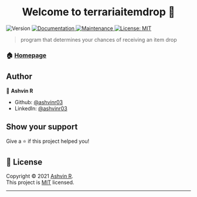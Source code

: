 <h1 align="center">Welcome to terrariaitemdrop 👋</h1>
<p>
  <img alt="Version" src="https://img.shields.io/badge/version-v1.0.0-blue.svg?cacheSeconds=2592000" />
  <a href="https://github.com/ashvinr03/terrariaitemdrop#readme" target="_blank">
    <img alt="Documentation" src="https://img.shields.io/badge/documentation-yes-brightgreen.svg" />
  </a>
  <a href="https://github.com/ashvinr03/terrariaitemdrop/graphs/commit-activity" target="_blank">
    <img alt="Maintenance" src="https://img.shields.io/badge/Maintained%3F-yes-green.svg" />
  </a>
  <a href="https://github.com/ashvinr03/terrariaitemdrop/blob/master/LICENSE" target="_blank">
    <img alt="License: MIT" src="https://img.shields.io/github/license/ashvinr03/terrariaitemdrop" />
  </a>
</p>

> program that determines your chances of receiving an item drop

### 🏠 [Homepage](https://github.com/ashvinr03/terrariaitemdrop#readme)

## Author

👤 **Ashvin R**

* Github: [@ashvinr03](https://github.com/ashvinr03)
* LinkedIn: [@ashvinr03](https://linkedin.com/in/ashvinr03)

## Show your support

Give a ⭐️ if this project helped you!

## 📝 License

Copyright © 2021 [Ashvin R](https://github.com/ashvinr03).<br/>
This project is [MIT](https://github.com/ashvinr03/terrariaitemdrop/blob/master/LICENSE) licensed.

***